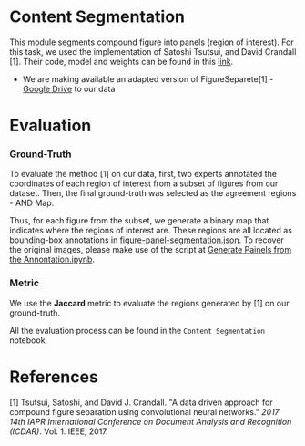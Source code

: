 # Content Segmentation 

This module segments  compound figure into panels (region of interest). For this task, we used the implementation of Satoshi Tsutsui, and David Crandall [1]. Their code, model and weights can be found in this [link](https://github.com/apple2373/figure-separator). 

- We are making available an adapted version of FigureSeparete[1] - [Google Drive](https://drive.google.com/file/d/1BVVN736dIm2Gb39g1A9yHNwAJT7PuKX6/view?usp=sharing) to our data

# Evaluation

### Ground-Truth

To evaluate the method [1] on our data, first, two experts annotated the coordinates of each region of interest from a subset of figures from our dataset. Then, the final ground-truth was selected as the agreement regions - AND Map. 

Thus, for each figure from the subset, we generate a binary map that indicates where the regions of interest are. These regions are all located as bounding-box annotations in [figure-panel-segmentation.json](dataset_tasks/segmentation/figure-panel-segmentation.json).
To recover the original images, please make use of the script at [Generate Painels from the Annontation.ipynb](Generate%20Painels%20from%20the%20Annontation.ipynb).



### Metric

We use the **Jaccard** metric to evaluate the regions generated by [1] on our ground-truth.

All the evaluation process can be found in the `Content Segmentation` notebook.

# References

[1] Tsutsui, Satoshi, and David J. Crandall. "A data driven approach for compound figure separation using convolutional neural networks." *2017 14th IAPR International Conference on Document Analysis and Recognition (ICDAR)*. Vol. 1. IEEE, 2017.
